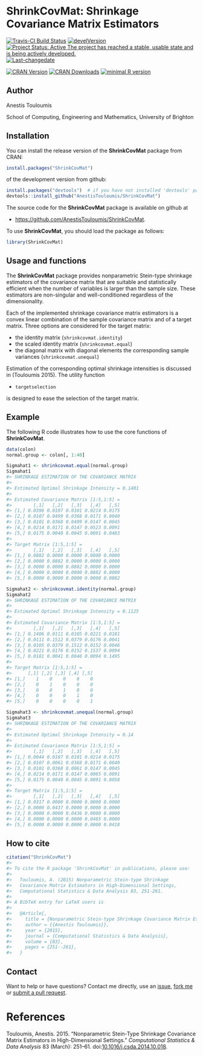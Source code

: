<!-- README.md is generated from README.Rmd. Please edit that file -->
ShrinkCovMat: Shrinkage Covariance Matrix Estimators
====================================================

[![Travis-CI Build Status](https://travis-ci.org/AnestisTouloumis/ShrinkCovMat.svg?branch=master)](https://travis-ci.org/AnestisTouloumis/ShrinkCovMat) [![develVersion](https://img.shields.io/badge/devel%20version-1.1.4-brightgreen.svg?style=flat)](https://github.com/AnestisTouloumis/ShrinkCovMat) [![Project Status: Active The project has reached a stable, usable state and is being actively developed.](http://www.repostatus.org/badges/latest/active.svg)](http://www.repostatus.org/#active) [![Last-changedate](https://img.shields.io/badge/last%20change-2017--06--15-yellowgreen.svg)](/commits/master)

[![CRAN Version](http://www.r-pkg.org/badges/version/ShrinkCovMat?color=blue)](https://cran.r-project.org/package=ShrinkCovMat) [![CRAN Downloads](http://cranlogs.r-pkg.org/badges/grand-total/ShrinkCovMat?color=blue)](http://cranlogs.r-pkg.org/badges/grand-total/ShrinkCovMat) [![minimal R version](https://img.shields.io/badge/R%3E%3D-2.11-6666ff.svg)](https://cran.r-project.org/)

Author
------

Anestis Touloumis

School of Computing, Engineering and Mathematics, University of Brighton

Installation
------------

You can install the release version of the **ShrinkCovMat** package from CRAN:

``` r
install.packages("ShrinkCovMat")
```

of the development version from github:

``` r
install.packages("devtools")  # if you have not installed 'devtools' package
devtools::install_github("AnestisTouloumis/ShrinkCovMat")
```

The source code for the **ShrinkCovMat** package is available on github at

-   <https://github.com/AnestisTouloumis/ShrinkCovMat>.

To use **ShrinkCovMat**, you should load the package as follows:

``` r
library(ShrinkCovMat)
```

Usage and functions
-------------------

The **ShrinkCovMat** package provides nonparametric Stein-type shrinkage estimators of the covariance matrix that are suitable and statistically efficient when the number of variables is larger than the sample size. These estimators are non-singular and well-conditioned regardless of the dimensionality.

Each of the implemented shrinkage covariance matrix estimators is a convex linear combination of the sample covariance matrix and of a target matrix. Three options are considered for the target matrix:

-   the identity matrix (`shrinkcovmat.identity`)
-   the scaled identity matrix (`shrinkcovmat.equal`)
-   the diagonal matrix with diagonal elements the corresponding sample variances (`shrinkcovmat.unequal`)

Estimation of the corresponding optimal shrinkage intensities is discussed in (Touloumis 2015). The utility function

-   `targetselection`

is designed to ease the selection of the target matrix.

Example
-------

The following R code illustrates how to use the core functions of **ShrinkCovMat**.

``` r
data(colon)
normal.group <- colon[, 1:40]

Sigmahat1 <- shrinkcovmat.equal(normal.group)
Sigmahat1
#> SHRINKAGE ESTIMATION OF THE COVARIANCE MATRIX 
#> 
#> Estimated Optimal Shrinkage Intensity = 0.1401 
#> 
#> Estimated Covariance Matrix [1:5,1:5] =
#>        [,1]   [,2]   [,3]   [,4]   [,5]
#> [1,] 0.0396 0.0107 0.0101 0.0214 0.0175
#> [2,] 0.0107 0.0499 0.0368 0.0171 0.0040
#> [3,] 0.0101 0.0368 0.0499 0.0147 0.0045
#> [4,] 0.0214 0.0171 0.0147 0.0523 0.0091
#> [5,] 0.0175 0.0040 0.0045 0.0091 0.0483
#> 
#> Target Matrix [1:5,1:5] =
#>        [,1]   [,2]   [,3]   [,4]   [,5]
#> [1,] 0.0882 0.0000 0.0000 0.0000 0.0000
#> [2,] 0.0000 0.0882 0.0000 0.0000 0.0000
#> [3,] 0.0000 0.0000 0.0882 0.0000 0.0000
#> [4,] 0.0000 0.0000 0.0000 0.0882 0.0000
#> [5,] 0.0000 0.0000 0.0000 0.0000 0.0882

Sigmahat2 <- shrinkcovmat.identity(normal.group)
Sigmahat2
#> SHRINKAGE ESTIMATION OF THE COVARIANCE MATRIX 
#> 
#> Estimated Optimal Shrinkage Intensity = 0.1125 
#> 
#> Estimated Covariance Matrix [1:5,1:5] =
#>        [,1]   [,2]   [,3]   [,4]   [,5]
#> [1,] 0.1406 0.0111 0.0105 0.0221 0.0181
#> [2,] 0.0111 0.1512 0.0379 0.0176 0.0041
#> [3,] 0.0105 0.0379 0.1512 0.0152 0.0046
#> [4,] 0.0221 0.0176 0.0152 0.1537 0.0094
#> [5,] 0.0181 0.0041 0.0046 0.0094 0.1495
#> 
#> Target Matrix [1:5,1:5] =
#>      [,1] [,2] [,3] [,4] [,5]
#> [1,]    1    0    0    0    0
#> [2,]    0    1    0    0    0
#> [3,]    0    0    1    0    0
#> [4,]    0    0    0    1    0
#> [5,]    0    0    0    0    1

Sigmahat3 <- shrinkcovmat.unequal(normal.group)
Sigmahat3
#> SHRINKAGE ESTIMATION OF THE COVARIANCE MATRIX 
#> 
#> Estimated Optimal Shrinkage Intensity = 0.14 
#> 
#> Estimated Covariance Matrix [1:5,1:5] =
#>        [,1]   [,2]   [,3]   [,4]   [,5]
#> [1,] 0.0044 0.0107 0.0101 0.0214 0.0175
#> [2,] 0.0107 0.0061 0.0368 0.0171 0.0040
#> [3,] 0.0101 0.0368 0.0061 0.0147 0.0045
#> [4,] 0.0214 0.0171 0.0147 0.0065 0.0091
#> [5,] 0.0175 0.0040 0.0045 0.0091 0.0058
#> 
#> Target Matrix [1:5,1:5] =
#>        [,1]   [,2]   [,3]   [,4]   [,5]
#> [1,] 0.0317 0.0000 0.0000 0.0000 0.0000
#> [2,] 0.0000 0.0437 0.0000 0.0000 0.0000
#> [3,] 0.0000 0.0000 0.0436 0.0000 0.0000
#> [4,] 0.0000 0.0000 0.0000 0.0465 0.0000
#> [5,] 0.0000 0.0000 0.0000 0.0000 0.0418
```

How to cite
-----------

``` r
citation("ShrinkCovMat")
#> 
#> To cite the R package 'ShrinkCovMat' in publications, please use:
#> 
#>   Touloumis, A. (2015) Nonparametric Stein-type Shrinkage
#>   Covariance Matrix Estimators in High-Dimensional Settings,
#>   Computational Statistics & Data Analysis 83, 251-261.
#> 
#> A BibTeX entry for LaTeX users is
#> 
#>   @Article{,
#>     title = {Nonparametric Stein-type Shrinkage Covariance Matrix Estimators in High-Dimensional Settings},
#>     author = {{Anestis Touloumis}},
#>     year = {2015},
#>     journal = {Computational Statistics & Data Analysis},
#>     volume = {83},
#>     pages = {251--261},
#>   }
```

Contact
-------

Want to help or have questions?
Contact me directly, use an [issue](https://github.com/AnestisTouloumis/ShrinkCovMat/issues), [fork me](http://githubbadges.com/fork.svg?user=AnestisTouloumis&repo=ShrinkCovMat&style=flat) or [submit a pull request](https://github.com/AnestisTouloumis/ShrinkCovMat/pulls).

References
==========

Touloumis, Anestis. 2015. “Nonparametric Stein-Type Shrinkage Covariance Matrix Estimators in High-Dimensional Settings.” *Computational Statistics & Data Analysis* 83 (March): 251–61. doi:[10.1016/j.csda.2014.10.018](https://doi.org/10.1016/j.csda.2014.10.018).
